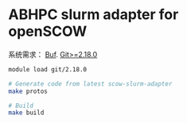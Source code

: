 # ABHPC slurm adapter for openSCOW

系统需求：
[Buf](https://buf.build/docs/installation/).
[Git>=2.18.0](https://github.com/git/git)

```bash
module load git/2.18.0

# Generate code from latest scow-slurm-adapter
make protos

# Build
make build
```